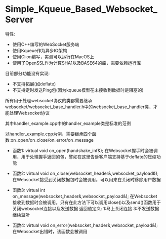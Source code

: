 # Simple_Kqueue_Based_Websocket_Server

特性:
- 使用C++编写的WebSocket服务端
- 使用Kqueue作为异步IO架构
- 使用Clion编写，实测可以运行在MacOS上
- 使用了OpenSSL作为计算SHA1以及BASE64的库，需要依赖运行库

目前部分功能没有实现:
- 不支持拓展(如deflate)
- 不支持定时发送Ping包(因为kqueue模型在未接收到数据时是阻塞的)

所有用于处理websocket协议的类都需要继承websocket/websocket_base_handler.h中的websocket_base_handler类，才能处理Websocket协议

其中handler_example.cpp中的handler_example类是标准的范例

以handler_example.cpp为例，需要继承四个函数:on_open/on_close/on_error/on_message

- 函数1: virtual void on_open(handshake_inf&);
在Websocket握手时会被调用，用于处理握手返回的包，譬如在这里告诉客户端支持基于deflate的压缩功能

- 函数2: virtual void on_close(websocket_header&,websocket_payload&);
在Websocket接受到关闭数据包时会被调用，可以用来在关闭时移除用户数据

- 函数3: virtual int on_message(websocket_header&,websocket_payload&);
在Websocket接收到数据时会被调用，只有在此方法下可以调用close()以及send()函数用于关闭websocket连接以及发送数据
返回值定义: 1:马上关闭连接 3:不发送数据继续监听

- 函数4: virtual void on_error(websocket_header&,websocket_payload&);
在Websocket出错时，该函数会被调用
